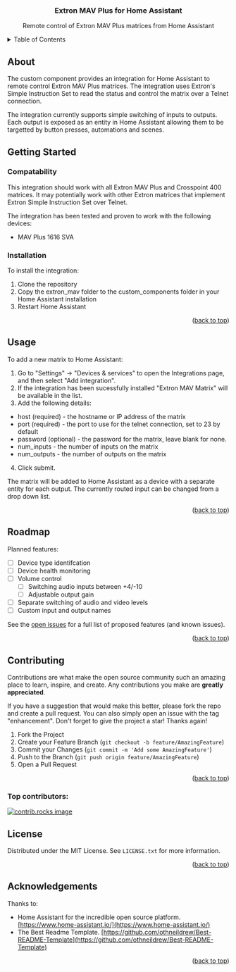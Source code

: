 <a id="readme-top"></a>

<!-- PROJECT LOGO 
<br />
<div align="center">
  <a href="https://github.com/github_username/repo_name">
    <img src="images/logo.png" alt="Logo" width="80" height="80">
  </a>
-->
<h3 align="center">Extron MAV Plus for Home Assistant</h3>

  <p align="center">
    Remote control of Extron MAV Plus matrices from Home Assistant
</div>



<!-- TABLE OF CONTENTS -->
<details>
  <summary>Table of Contents</summary>
  <ol>
    <li>
      <a href="#about">About</a>
    </li>
    <li>
      <a href="#getting-started">Getting Started</a>
      <ul>
        <li><a href="#compatability">Compatability</a></li>
        <li><a href="#installation">Installation</a></li>
      </ul>
    </li>
    <li><a href="#usage">Usage</a></li>
    <li><a href="#roadmap">Roadmap</a></li>
    <li><a href="#contributing">Contributing</a></li>
    <li><a href="#license">License</a></li>
    <li><a href="#acknowledgments">Acknowledgments</a></li>
  </ol>
</details>



<!-- ABOUT -->
## About

The custom component provides an integration for Home Assistant to remote control Extron MAV Plus matrices.  The integration uses Extron's Simple Instruction Set to read the status and control the matrix over a Telnet connection.

The integration currently supports simple switching of inputs to outputs.  Each output is exposed as an entity in Home Assistant allowing them to be targetted by button presses, automations and scenes.

<!-- GETTING STARTED -->
## Getting Started

### Compatability

This integration should work with all Extron MAV Plus and Crosspoint 400 matrices.  It may potentially work with other Extron matrices that implement Extron Simple Instruction Set over Telnet.

The integration has been tested and proven to work with the following devices:
* MAV Plus 1616 SVA

### Installation

To install the integration:

1. Clone the repository
2. Copy the extron_mav folder to the custom_components folder in your Home Assistant installation
3. Restart Home Assistant

<p align="right">(<a href="#readme-top">back to top</a>)</p>



<!-- USAGE -->
## Usage

To add a new matrix to Home Assistant:

1. Go to "Settings" -> "Devices & services" to open the Integrations page, and then select "Add integration".
2. If the integration has been sucessfully installed "Extron MAV Matrix" will be available in the list.
3. Add the following details:
* host (required) - the hostname or IP address of the matrix
* port (required) - the port to use for the telnet connection, set to 23 by default
* password (optional) - the password for the matrix, leave blank for none.
* num_inputs - the number of inputs on the matrix
* num_outputs - the number of outputs on the matrix
4. Click submit.

The matrix will be added to Home Assistant as a device with a separate entity for each output.  The currently routed input can be changed from a drop down list.

<p align="right">(<a href="#readme-top">back to top</a>)</p>



<!-- ROADMAP -->
## Roadmap

Planned features:

- [ ] Device type identifcation
- [ ] Device health monitoring
- [ ] Volume control
    - [ ] Switching audio inputs between +4/-10
    - [ ] Adjustable output gain
- [ ] Separate switching of audio and video levels
- [ ] Custom input and output names

See the [open issues](https://github.com/Tycho-MEC/extron_mav/issues) for a full list of proposed features (and known issues).

<p align="right">(<a href="#readme-top">back to top</a>)</p>



<!-- CONTRIBUTING -->
## Contributing

Contributions are what make the open source community such an amazing place to learn, inspire, and create. Any contributions you make are **greatly appreciated**.

If you have a suggestion that would make this better, please fork the repo and create a pull request. You can also simply open an issue with the tag "enhancement".
Don't forget to give the project a star! Thanks again!

1. Fork the Project
2. Create your Feature Branch (`git checkout -b feature/AmazingFeature`)
3. Commit your Changes (`git commit -m 'Add some AmazingFeature'`)
4. Push to the Branch (`git push origin feature/AmazingFeature`)
5. Open a Pull Request

<p align="right">(<a href="#readme-top">back to top</a>)</p>

### Top contributors:

<a href="https://github.com/github_username/repo_name/graphs/contributors">
  <img src="https://contrib.rocks/image?repo=github_username/repo_name" alt="contrib.rocks image" />
</a>



<!-- LICENSE -->
## License

Distributed under the MIT License. See `LICENSE.txt` for more information.

<p align="right">(<a href="#readme-top">back to top</a>)</p>



<!-- ACKNOWLEDGMENTS -->
## Acknowledgements

Thanks to:

* Home Assistant for the incredible open source platform. [https://www.home-assistant.io/](https://www.home-assistant.io/)
* The Best Readme Template. [https://github.com/othneildrew/Best-README-Template](https://github.com/othneildrew/Best-README-Template)

<p align="right">(<a href="#readme-top">back to top</a>)</p>
